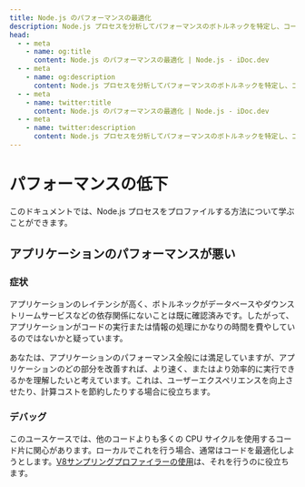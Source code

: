 ```yaml
---
title: Node.js のパフォーマンスの最適化
description: Node.js プロセスを分析してパフォーマンスのボトルネックを特定し、コードを最適化して効率とユーザー エクスペリエンスを向上させる方法について学びます。
head:
  - - meta
    - name: og:title
      content: Node.js のパフォーマンスの最適化 | Node.js - iDoc.dev
  - - meta
    - name: og:description
      content: Node.js プロセスを分析してパフォーマンスのボトルネックを特定し、コードを最適化して効率とユーザー エクスペリエンスを向上させる方法について学びます。
  - - meta
    - name: twitter:title
      content: Node.js のパフォーマンスの最適化 | Node.js - iDoc.dev
  - - meta
    - name: twitter:description
      content: Node.js プロセスを分析してパフォーマンスのボトルネックを特定し、コードを最適化して効率とユーザー エクスペリエンスを向上させる方法について学びます。
---
```



# パフォーマンスの低下
このドキュメントでは、Node.js プロセスをプロファイルする方法について学ぶことができます。

## アプリケーションのパフォーマンスが悪い

### 症状

アプリケーションのレイテンシが高く、ボトルネックがデータベースやダウンストリームサービスなどの依存関係にないことは既に確認済みです。したがって、アプリケーションがコードの実行または情報の処理にかなりの時間を費やしているのではないかと疑っています。

あなたは、アプリケーションのパフォーマンス全般には満足していますが、アプリケーションのどの部分を改善すれば、より速く、またはより効率的に実行できるかを理解したいと考えています。これは、ユーザーエクスペリエンスを向上させたり、計算コストを節約したりする場合に役立ちます。

### デバッグ
このユースケースでは、他のコードよりも多くの CPU サイクルを使用するコード片に関心があります。ローカルでこれを行う場合、通常はコードを最適化しようとします。[V8サンプリングプロファイラーの使用](/ja/nodejs/guide/profiling-nodejs-applications)は、それを行うのに役立ちます。

